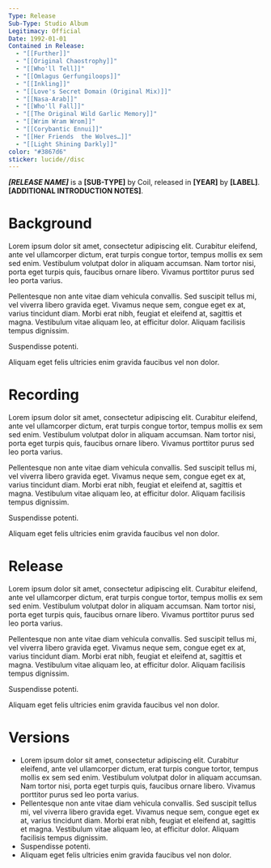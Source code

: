 ```yaml
---
Type: Release
Sub-Type: Studio Album
Legitimacy: Official
Date: 1992-01-01
Contained in Release:
  - "[[Further]]"
  - "[[Original Chaostrophy]]"
  - "[[Who'll Tell]]"
  - "[[Omlagus Gerfungiloops]]"
  - "[[Inkling]]"
  - "[[Love's Secret Domain (Original Mix)]]"
  - "[[Nasa-Arab]]"
  - "[[Who'll Fall]]"
  - "[[The Original Wild Garlic Memory]]"
  - "[[Wrim Wram Wrom]]"
  - "[[Corybantic Ennui]]"
  - "[[Her Friends  the Wolves…]]"
  - "[[Light Shining Darkly]]"
color: "#3867d6"
sticker: lucide//disc
---
```

_**[RELEASE NAME]**_ is a **[SUB-TYPE]** by Coil, released in **[YEAR]** by **[LABEL]**. **[ADDITIONAL INTRODUCTION NOTES]**.

# Background

Lorem ipsum dolor sit amet, consectetur adipiscing elit. Curabitur eleifend, ante vel ullamcorper dictum, erat turpis congue tortor, tempus mollis ex sem sed enim. Vestibulum volutpat dolor in aliquam accumsan. Nam tortor nisi, porta eget turpis quis, faucibus ornare libero. Vivamus porttitor purus sed leo porta varius.

Pellentesque non ante vitae diam vehicula convallis. Sed suscipit tellus mi, vel viverra libero gravida eget. Vivamus neque sem, congue eget ex at, varius tincidunt diam. Morbi erat nibh, feugiat et eleifend at, sagittis et magna. Vestibulum vitae aliquam leo, at efficitur dolor. Aliquam facilisis tempus dignissim.

Suspendisse potenti.

Aliquam eget felis ultricies enim gravida faucibus vel non dolor.

# Recording

Lorem ipsum dolor sit amet, consectetur adipiscing elit. Curabitur eleifend, ante vel ullamcorper dictum, erat turpis congue tortor, tempus mollis ex sem sed enim. Vestibulum volutpat dolor in aliquam accumsan. Nam tortor nisi, porta eget turpis quis, faucibus ornare libero. Vivamus porttitor purus sed leo porta varius.

Pellentesque non ante vitae diam vehicula convallis. Sed suscipit tellus mi, vel viverra libero gravida eget. Vivamus neque sem, congue eget ex at, varius tincidunt diam. Morbi erat nibh, feugiat et eleifend at, sagittis et magna. Vestibulum vitae aliquam leo, at efficitur dolor. Aliquam facilisis tempus dignissim.

Suspendisse potenti.

Aliquam eget felis ultricies enim gravida faucibus vel non dolor.

# Release

Lorem ipsum dolor sit amet, consectetur adipiscing elit. Curabitur eleifend, ante vel ullamcorper dictum, erat turpis congue tortor, tempus mollis ex sem sed enim. Vestibulum volutpat dolor in aliquam accumsan. Nam tortor nisi, porta eget turpis quis, faucibus ornare libero. Vivamus porttitor purus sed leo porta varius.

Pellentesque non ante vitae diam vehicula convallis. Sed suscipit tellus mi, vel viverra libero gravida eget. Vivamus neque sem, congue eget ex at, varius tincidunt diam. Morbi erat nibh, feugiat et eleifend at, sagittis et magna. Vestibulum vitae aliquam leo, at efficitur dolor. Aliquam facilisis tempus dignissim.

Suspendisse potenti.

Aliquam eget felis ultricies enim gravida faucibus vel non dolor.

# Versions

- Lorem ipsum dolor sit amet, consectetur adipiscing elit. Curabitur eleifend, ante vel ullamcorper dictum, erat turpis congue tortor, tempus mollis ex sem sed enim. Vestibulum volutpat dolor in aliquam accumsan. Nam tortor nisi, porta eget turpis quis, faucibus ornare libero. Vivamus porttitor purus sed leo porta varius.
- Pellentesque non ante vitae diam vehicula convallis. Sed suscipit tellus mi, vel viverra libero gravida eget. Vivamus neque sem, congue eget ex at, varius tincidunt diam. Morbi erat nibh, feugiat et eleifend at, sagittis et magna. Vestibulum vitae aliquam leo, at efficitur dolor. Aliquam facilisis tempus dignissim.
- Suspendisse potenti.
- Aliquam eget felis ultricies enim gravida faucibus vel non dolor.